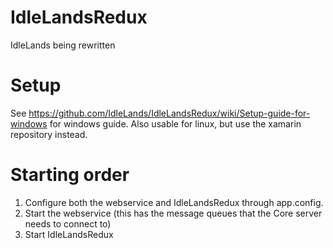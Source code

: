 # IdleLandsRedux
IdleLands being rewritten

# Setup

See https://github.com/IdleLands/IdleLandsRedux/wiki/Setup-guide-for-windows for windows guide. Also usable for linux, but use the xamarin repository instead.

# Starting order

1. Configure both the webservice and IdleLandsRedux through app.config.
2. Start the webservice (this has the message queues that the Core server needs to connect to)
3. Start IdleLandsRedux
